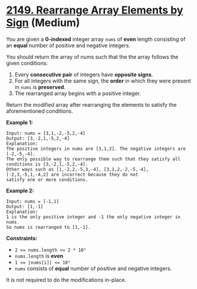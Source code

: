 # [2149. Rearrange Array Elements by Sign][link] (Medium)

[link]: https://leetcode.com/problems/rearrange-array-elements-by-sign/

You are given a **0-indexed** integer array `nums` of **even** length consisting of an **equal**
number of positive and negative integers.

You should return the array of nums such that the the array follows the given conditions:

1. Every **consecutive pair** of integers have **opposite signs**.
2. For all integers with the same sign, the **order** in which they were present in `nums` is
**preserved**.
3. The rearranged array begins with a positive integer.

Return the modified array after rearranging the elements to satisfy the aforementioned conditions.

**Example 1:**

```
Input: nums = [3,1,-2,-5,2,-4]
Output: [3,-2,1,-5,2,-4]
Explanation:
The positive integers in nums are [3,1,2]. The negative integers are [-2,-5,-4].
The only possible way to rearrange them such that they satisfy all conditions is [3,-2,1,-5,2,-4].
Other ways such as [1,-2,2,-5,3,-4], [3,1,2,-2,-5,-4], [-2,3,-5,1,-4,2] are incorrect because they do not
satisfy one or more conditions.
```

**Example 2:**

```
Input: nums = [-1,1]
Output: [1,-1]
Explanation:
1 is the only positive integer and -1 the only negative integer in nums.
So nums is rearranged to [1,-1].
```

**Constraints:**

- `2 <= nums.length <= 2 * 10⁵`
- `nums.length` is **even**
- `1 <= |nums[i]| <= 10⁵`
- `nums` consists of **equal** number of positive and negative integers.

It is not required to do the modifications in-place.
